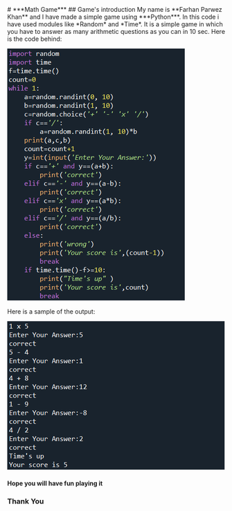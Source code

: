 <div style="background-image: url('Codebackground.jpg'); padding: 20px;">
</div>
# ***Math Game***
## Game's introduction
My name is **Farhan Parwez Khan** and I have made a simple game using ***Python***. In this code i have used modules like *Random* and *Time*.
It is a simple game in which you have to answer as many arithmetic questions as you can in 10 sec.
Here is the code behind:

![codeimage1](code.png)

Here is a sample of the output:

![codeimage](coderunimage.png)
#### Hope you will have fun playing it
### Thank You
